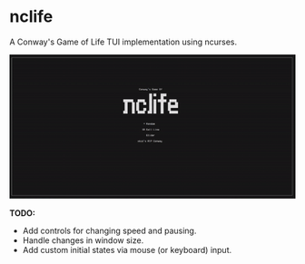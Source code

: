 # nclife
A Conway's Game of Life TUI implementation using ncurses.

<p align="center">
  <img src=demo.gif />
</p>

**TODO:**
* Add controls for changing speed and pausing.
* Handle changes in window size.
* Add custom initial states via mouse (or keyboard) input.
